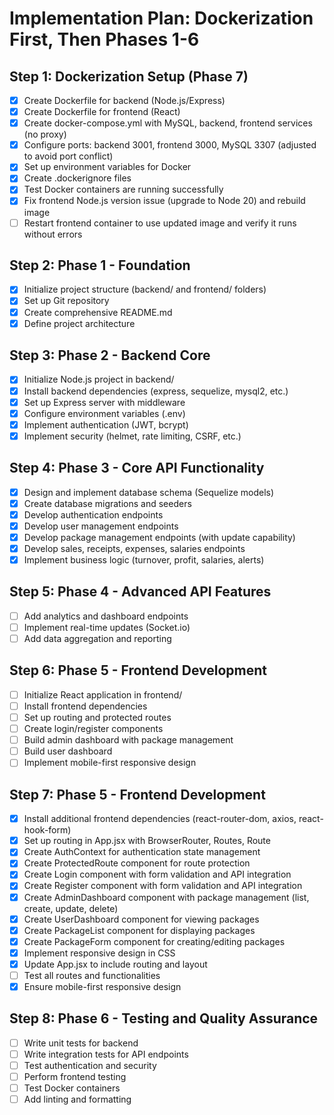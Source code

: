 # Implementation Plan: Dockerization First, Then Phases 1-6

## Step 1: Dockerization Setup (Phase 7)
- [x] Create Dockerfile for backend (Node.js/Express)
- [x] Create Dockerfile for frontend (React)
- [x] Create docker-compose.yml with MySQL, backend, frontend services (no proxy)
- [x] Configure ports: backend 3001, frontend 3000, MySQL 3307 (adjusted to avoid port conflict)
- [x] Set up environment variables for Docker
- [x] Create .dockerignore files
- [x] Test Docker containers are running successfully
- [x] Fix frontend Node.js version issue (upgrade to Node 20) and rebuild image
- [ ] Restart frontend container to use updated image and verify it runs without errors

## Step 2: Phase 1 - Foundation
- [x] Initialize project structure (backend/ and frontend/ folders)
- [x] Set up Git repository
- [x] Create comprehensive README.md
- [x] Define project architecture

## Step 3: Phase 2 - Backend Core
- [x] Initialize Node.js project in backend/
- [x] Install backend dependencies (express, sequelize, mysql2, etc.)
- [x] Set up Express server with middleware
- [x] Configure environment variables (.env)
- [x] Implement authentication (JWT, bcrypt)
- [x] Implement security (helmet, rate limiting, CSRF, etc.)

## Step 4: Phase 3 - Core API Functionality
- [x] Design and implement database schema (Sequelize models)
- [x] Create database migrations and seeders
- [x] Develop authentication endpoints
- [x] Develop user management endpoints
- [x] Develop package management endpoints (with update capability)
- [x] Develop sales, receipts, expenses, salaries endpoints
- [x] Implement business logic (turnover, profit, salaries, alerts)

## Step 5: Phase 4 - Advanced API Features
- [ ] Add analytics and dashboard endpoints
- [ ] Implement real-time updates (Socket.io)
- [ ] Add data aggregation and reporting

## Step 6: Phase 5 - Frontend Development
- [ ] Initialize React application in frontend/
- [ ] Install frontend dependencies
- [ ] Set up routing and protected routes
- [ ] Create login/register components
- [ ] Build admin dashboard with package management
- [ ] Build user dashboard
- [ ] Implement mobile-first responsive design

## Step 7: Phase 5 - Frontend Development
- [x] Install additional frontend dependencies (react-router-dom, axios, react-hook-form)
- [x] Set up routing in App.jsx with BrowserRouter, Routes, Route
- [x] Create AuthContext for authentication state management
- [x] Create ProtectedRoute component for route protection
- [x] Create Login component with form validation and API integration
- [x] Create Register component with form validation and API integration
- [x] Create AdminDashboard component with package management (list, create, update, delete)
- [x] Create UserDashboard component for viewing packages
- [x] Create PackageList component for displaying packages
- [x] Create PackageForm component for creating/editing packages
- [x] Implement responsive design in CSS
- [x] Update App.jsx to include routing and layout
- [ ] Test all routes and functionalities
- [x] Ensure mobile-first responsive design

## Step 8: Phase 6 - Testing and Quality Assurance
- [ ] Write unit tests for backend
- [ ] Write integration tests for API endpoints
- [ ] Test authentication and security
- [ ] Perform frontend testing
- [ ] Test Docker containers
- [ ] Add linting and formatting
